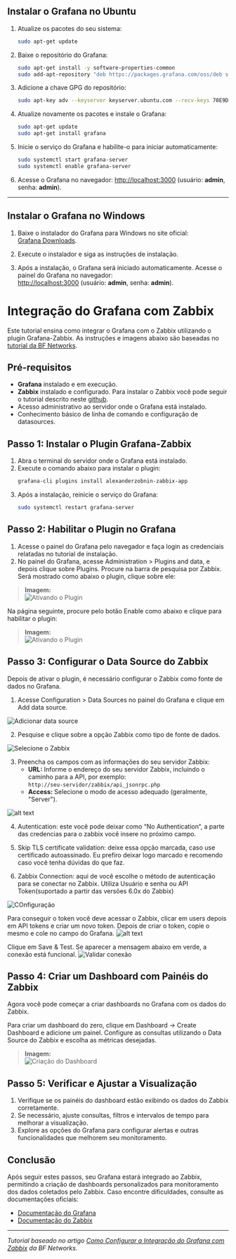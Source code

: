 ## Instalar o Grafana no Ubuntu

1. Atualize os pacotes do seu sistema:
   ```bash
   sudo apt-get update
   ```
2. Baixe o repositório do Grafana:
   ```bash
   sudo apt-get install -y software-properties-common
   sudo add-apt-repository "deb https://packages.grafana.com/oss/deb stable main"
   ```
3. Adicione a chave GPG do repositório:
   ```bash
   sudo apt-key adv --keyserver keyserver.ubuntu.com --recv-keys 70E9D3C4C2C60F8A
   ```
4. Atualize novamente os pacotes e instale o Grafana:
   ```bash
   sudo apt-get update
   sudo apt-get install grafana
   ```
5. Inicie o serviço do Grafana e habilite-o para iniciar automaticamente:
   ```bash
   sudo systemctl start grafana-server
   sudo systemctl enable grafana-server
   ```

6. Acesse o Grafana no navegador: [http://localhost:3000](http://localhost:3000) (usuário: **admin**, senha: **admin**).

---

## Instalar o Grafana no Windows

1. Baixe o instalador do Grafana para Windows no site oficial:  
   [Grafana Downloads](https://grafana.com/grafana/download).

2. Execute o instalador e siga as instruções de instalação.

3. Após a instalação, o Grafana será iniciado automaticamente. Acesse o painel do Grafana no navegador:  
   [http://localhost:3000](http://localhost:3000) (usuário: **admin**, senha: **admin**).


# Integração do Grafana com Zabbix

Este tutorial ensina como integrar o Grafana com o Zabbix utilizando o plugin Grafana-Zabbix. As instruções e imagens abaixo são baseadas no [tutorial da BF Networks](https://bfnetworks.com.br/como-configurar-a-integracao-do-grafana-com-zabbix/).

## Pré-requisitos

- **Grafana** instalado e em execução.
- **Zabbix** instalado e configurado. Para instalar o Zabbix você pode seguir o tutorial descrito neste [github](https://github.com/miguelsrrobo/zabbix-install).
- Acesso administrativo ao servidor onde o Grafana está instalado.
- Conhecimento básico de linha de comando e configuração de datasources.

## Passo 1: Instalar o Plugin Grafana-Zabbix

1. Abra o terminal do servidor onde o Grafana está instalado.
2. Execute o comando abaixo para instalar o plugin:
   ```bash
   grafana-cli plugins install alexanderzobnin-zabbix-app
   ```
3. Após a instalação, reinicie o serviço do Grafana:
   ```bash
   sudo systemctl restart grafana-server
   ```
## Passo 2: Habilitar o Plugin no Grafana

1. Acesse o painel do Grafana pelo navegador e faça login as credenciais relatadas no tutorial de instalação.
2. No painel do Grafana, acesse Administration > Plugins and data, e depois clique sobre Plugins. Procure na barra de pesquisa por Zabbix. Será mostrado como abaixo o plugin, clique sobre ele:

> **Imagem:**  
> ![Ativando o Plugin](plugin_zabbix.png)

Na página seguinte, procure pelo botão Enable como abaixo e clique para habilitar o plugin:


> **Imagem:**  
> ![Ativando o Plugin](plugin.png)

## Passo 3: Configurar o Data Source do Zabbix
Depois de ativar o plugin, é necessário configurar o Zabbix como fonte de dados no Grafana.


1. Acesse Configuration > Data Sources no painel do Grafana e clique em Add data source.

![Adicionar data source](data_source.png)

2. Pesquise e clique sobre a opção Zabbix como tipo de fonte de dados.

![Selecione o Zabbix](select_zabbix.png)

3. Preencha os campos com as informações do seu servidor Zabbix:
   - **URL:** Informe o endereço do seu servidor Zabbix, incluindo o caminho para a API, por exemplo:  
     `http://seu-servidor/zabbix/api_jsonrpc.php`
   - **Access:** Selecione o modo de acesso adequado (geralmente, "Server").

![alt text](address_zabbix.png)

4. Autentication: este você pode deixar como “No Authentication“, a parte das credencias para o zabbix você insere no próximo campo.

5. Skip TLS certificate validation: deixe essa opção marcada, caso use certificado autoassinado. Eu prefiro deixar logo marcado e recomendo caso você tenha dúvidas do que faz.

6. Zabbix Connection: aqui de você escolhe o método de autenticação para se conectar no Zabbix. Utiliza Usuário e senha ou API Token(suportado a partir das versões 6.0x do Zabbix)

![COnfiguração](configuration.png)

Para conseguir o token você deve acessar o Zabbix, clicar em users depois em API tokens e criar um novo token. Depois de criar o token, copie o mesmo e cole no campo do Grafana.
![alt text](tokens.png)

Clique em Save & Test. Se aparecer a mensagem abaixo em verde, a conexão está funcional. ![Validar conexão](<save.png>)


## Passo 4: Criar um Dashboard com Painéis do Zabbix

Agora você pode começar a criar dashboards no Grafana com os dados do Zabbix.

Para criar um dashboard do zero, clique em Dashboard -> Create Dashboard e adicione um painel. Configure as consultas utilizando o Data Source do Zabbix e escolha as métricas desejadas.

> **Imagem:**  
> ![Criação do Dashboard](dashboard.png)

## Passo 5: Verificar e Ajustar a Visualização

1. Verifique se os painéis do dashboard estão exibindo os dados do Zabbix corretamente.
2. Se necessário, ajuste consultas, filtros e intervalos de tempo para melhorar a visualização.
3. Explore as opções do Grafana para configurar alertas e outras funcionalidades que melhorem seu monitoramento.

## Conclusão

Após seguir estes passos, seu Grafana estará integrado ao Zabbix, permitindo a criação de dashboards personalizados para monitoramento dos dados coletados pelo Zabbix. Caso encontre dificuldades, consulte as documentações oficiais:
- [Documentação do Grafana](https://grafana.com/docs)
- [Documentação do Zabbix](https://www.zabbix.com/documentation)

---

*Tutorial baseado no artigo [Como Configurar a Integração do Grafana com Zabbix](https://bfnetworks.com.br/como-configurar-a-integracao-do-grafana-com-zabbix/) da BF Networks.*

